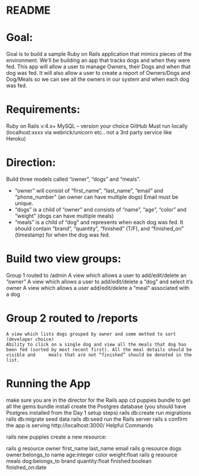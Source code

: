 # README

# Goal: 
Goal is to build a sample Ruby on Rails application that mimics pieces of the environment. We’ll be building an app that tracks dogs and when they were fed. This app will allow a user to manage Owners, their Dogs and when that dog was fed.  It will also allow a user to create a report of Owners/Dogs and Dog/Meals so we can see all the owners in our system and when each dog was fed.


# Requirements:
Ruby on Rails v:4.x+
MySQL – version your choice
GitHub
Must run locally (localhost:xxxx via webrick/unicorn etc..  not a 3rd party service like Heroku)


# Direction:
Build three models called “owner”, “dogs” and “meals”.
-	“owner” will consist of “first_name”, “last_name”, “email” and “phone_number” (an owner can have multiple dogs) Email must be unique.
-	“dogs” is a child of “owner” and consists of “name”, “age”, “color” and “weight” (dogs can have multiple meals)
-	“meals” is a child of “dog” and represents when each dog was fed. It should contain “brand”, “quantity”, “finished” (T/F), and “finished_on” (timestamp) for when the dog was fed.

# Build two view groups:
Group 1 routed to /admin 
A view which allows a user to add/edit/delete an “owner”
A view which allows a user to add/edit/delete a “dog” and select it’s owner
A view which allows a user add/edit/delete a “meal” associated with a dog

# Group 2 routed to /reports
	A view which lists dogs grouped by owner and some method to sort (developer choice)
	Ability to click on a single dog and view all the meals that dog has been fed (sorted by most recent first). All the meal details should be visible and     meals that are not “finished” should be denoted in the list. 

# Running the App
make sure you are in the director for the Rails app
cd puppies
bundle to get all the gems
bundle install
create the Postgres database (you should have Postgres installed from the Day 1 setup steps)
rails db:create
run migrations
rails db:migrate
seed data
rails db:seed
run the Rails server
rails s
confirm the app is serving
http://localhost:3000/
Helpful Commands

rails new puppies
create a new resource:

rails g resource owner first_name last_name email
rails g resource dogs owner:belongs_to name age:integer color weight:float
rails g resource meals dog:belongs_to brand quantity:float finished:boolean finished_on:date




